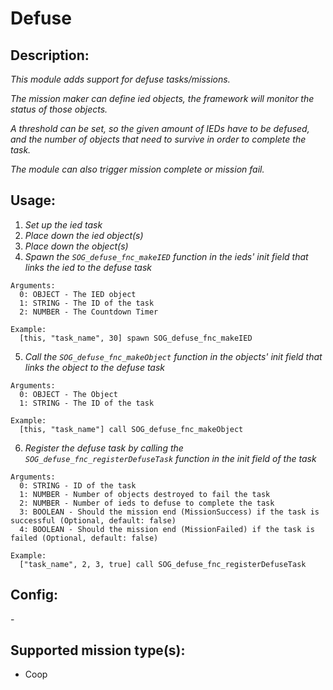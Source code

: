 # Defuse
## Description:
_This module adds support for defuse tasks/missions._

_The mission maker can define ied objects, the framework will monitor the status of those objects._

_A threshold can be set, so the given amount of IEDs have to be defused, and the number of objects that need to survive in order to complete the task._

_The module can also trigger mission complete or mission fail._

## Usage:
1. _Set up the ied task_
2. _Place down the ied object(s)_
3. _Place down the object(s)_
4. _Spawn the `SOG_defuse_fnc_makeIED` function in the ieds' init field that links the ied to the defuse task_

```
Arguments:
  0: OBJECT - The IED object
  1: STRING - The ID of the task
  2: NUMBER - The Countdown Timer

Example:
  [this, "task_name", 30] spawn SOG_defuse_fnc_makeIED
```

5. _Call the `SOG_defuse_fnc_makeObject` function in the objects' init field that links the object to the defuse task_

```
Arguments:
  0: OBJECT - The Object
  1: STRING - The ID of the task

Example:
  [this, "task_name"] call SOG_defuse_fnc_makeObject
```

6. _Register the defuse task by calling the `SOG_defuse_fnc_registerDefuseTask` function in the init field of the task_

```
Arguments:
  0: STRING - ID of the task
  1: NUMBER - Number of objects destroyed to fail the task
  2: NUMBER - Number of ieds to defuse to complete the task
  3: BOOLEAN - Should the mission end (MissionSuccess) if the task is successful (Optional, default: false)
  4: BOOLEAN - Should the mission end (MissionFailed) if the task is failed (Optional, default: false)

Example:
  ["task_name", 2, 3, true] call SOG_defuse_fnc_registerDefuseTask
```

## Config:
\-

## Supported mission type(s):
- Coop
